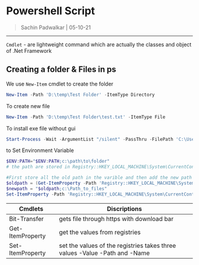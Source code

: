 # Powershell Script

>Sachin Padwalkar | 05-10-21
-----------------------------------

`Cmdlet` - are lightweight command which are actually the classes and object of .Net Framework  

## Creating a folder & Files in ps
We use 	`New-Item` cmdlet to create the folder  
```powershell
New-Item -Path 'D:\temp\Test Folder' -ItemType Directory
```
To create new file 
```powershell
New-Item -Path 'D:\temp\Test Folder\test.txt' -ItemType File
```
To install exe file without gui 
```powershell
Start-Process -Wait -ArgumentList "/silent" -PassThru -FilePath 'C:\Users\filename.exe'
```
to Set Environment Variable
```powershell
$ENV:PATH="$ENV:PATH;c:\path\to\folder"
# the path are stored in Registry::HKEY_LOCAL_MACHINE\System\CurrentControlSet\Control\Session Manager\Environment -Name  Path

#First store all the old path in the varible and then add the new path
$oldpath = (Get-ItemProperty -Path 'Registry::HKEY_LOCAL_MACHINE\System\CurrentControlSet\Control\Session Manager\Environment').path
$newpath = "$oldpath;c:\Path_to_files"
Set-ItemProperty -Path 'Registry::HKEY_LOCAL_MACHINE\System\CurrentControlSet\Control\Session Manager\Environment' -Name Path -Value $newpath
```

|Cmdlets|Discriptions|
|---------|------------|
|Bit-Transfer|gets file through https with download bar|
|Get-ItemProperty| get the values from registries|
|Set-ItemProperty| set the values of the registries takes three values -Value -Path and -Name|